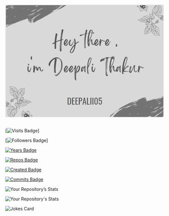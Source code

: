 [![Braydon's GitHub Banner](./assets/GitHubHeader.png)](https://deepalii05.dev)
<br><br>


[![Visits Badge](https://badges.pufler.dev/visits/deepalii05/deepalii05)]

[![Followers Badge](https://img.shields.io/github/followers/deepalii05)]

[![Years Badge](https://badges.pufler.dev/years/deepalii05)](https://badges.deepalii05.dev)

[![Repos Badge](https://badges.pufler.dev/repos/deepalii05)](https://badges.deepalii05.dev)
<br>

[![Created Badge](https://badges.pufler.dev/created/puf17640/git-badges)](https://badges.deepalii05.dev)
<br>

[![Commits Badge](https://badges.pufler.dev/commits/monthly/deepalii05)](https://badges.pufler.dev)
<br>

![Your Repository’s Stats](https://github-readme-stats.vercel.app/api?username=deepalii05&show_icons=true)
<br>

![Your Repository's Stats](https://github-readme-stats.vercel.app/api/top-langs/?username=deepalii05&theme=blue-green)
<br>

   ![Jokes Card](https://readme-jokes.vercel.app/api)
<br>
